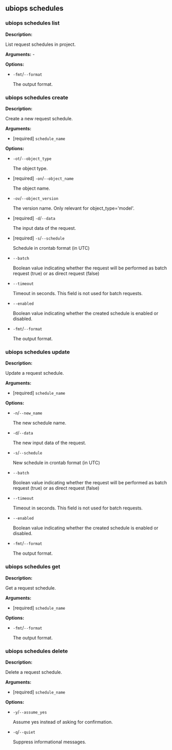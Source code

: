 
## ubiops schedules
### ubiops schedules list

**Description:**

List request schedules in project.

**Arguments:** - 

**Options:**
- `-fmt`/`--format`

  The output format.

### ubiops schedules create

**Description:**

Create a new request schedule.

**Arguments:**
- [required] `schedule_name`

**Options:**
- `-ot`/`--object_type`

  The object type.
- [required] `-on`/`--object_name`

  The object name.
- `-ov`/`--object_version`

  The version name. Only relevant for object_type='model'.
- [required] `-d`/`--data`

  The input data of the request.
- [required] `-s`/`--schedule`

  Schedule in crontab format (in UTC)
- `--batch`

  Boolean value indicating whether the request will be performed as batch request (true) or as direct request (false)
- `--timeout`

  Timeout in seconds. This field is not used for batch requests.
- `--enabled`

  Boolean value indicating whether the created schedule is enabled or disabled.
- `-fmt`/`--format`

  The output format.

### ubiops schedules update

**Description:**

Update a request schedule.

**Arguments:**
- [required] `schedule_name`

**Options:**
- `-n`/`--new_name`

  The new schedule name.
- `-d`/`--data`

  The new input data of the request.
- `-s`/`--schedule`

  New schedule in crontab format (in UTC)
- `--batch`

  Boolean value indicating whether the request will be performed as batch request (true) or as direct request (false)
- `--timeout`

  Timeout in seconds. This field is not used for batch requests.
- `--enabled`

  Boolean value indicating whether the created schedule is enabled or disabled.
- `-fmt`/`--format`

  The output format.

### ubiops schedules get

**Description:**

Get a request schedule.

**Arguments:**
- [required] `schedule_name`

**Options:**
- `-fmt`/`--format`

  The output format.

### ubiops schedules delete

**Description:**

Delete a request schedule.

**Arguments:**
- [required] `schedule_name`

**Options:**
- `-y`/`--assume_yes`

  Assume yes instead of asking for confirmation.
- `-q`/`--quiet`

  Suppress informational messages.
